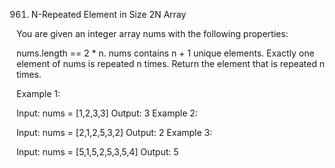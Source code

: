 961. N-Repeated Element in Size 2N Array

You are given an integer array nums with the following properties:

nums.length == 2 \* n.
nums contains n + 1 unique elements.
Exactly one element of nums is repeated n times.
Return the element that is repeated n times.

Example 1:

Input: nums = [1,2,3,3]
Output: 3
Example 2:

Input: nums = [2,1,2,5,3,2]
Output: 2
Example 3:

Input: nums = [5,1,5,2,5,3,5,4]
Output: 5

